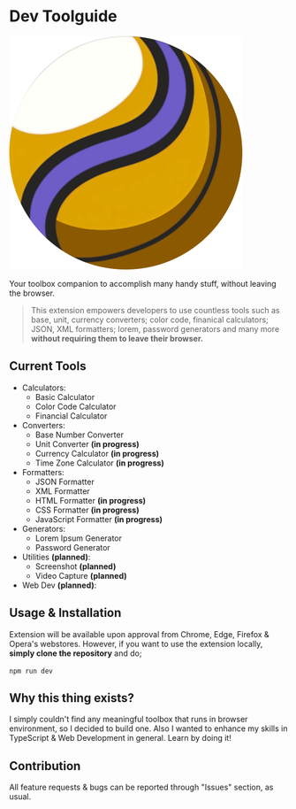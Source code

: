 
# Dev Toolguide
![Dev Toolguide Logo](images/logo/final-icon-without-text-minified.png)

Your toolbox companion to accomplish many handy stuff, without leaving the browser.

> This extension empowers developers to use countless tools such as base, unit, currency converters; color code, finanical calculators; JSON, XML formatters; lorem, password generators and many more **without requiring them to leave their browser.**

## Current Tools

 - Calculators:
	 - Basic Calculator
	 - Color Code Calculator
	 - Financial Calculator
- Converters:
	- Base Number Converter
	- Unit Converter **(in progress)**
	- Currency Calculator **(in progress)**
	- Time Zone Calculator **(in progress)**
- Formatters:
	- JSON Formatter
	- XML Formatter
	- HTML Formatter **(in progress)**
	- CSS Formatter **(in progress)**
	- JavaScript Formatter  **(in progress)**
- Generators:
	- Lorem Ipsum Generator
	- Password Generator
- Utilities **(planned)**:
	- Screenshot **(planned)**
	- Video Capture **(planned)**
- Web Dev **(planned)**:

## Usage & Installation

Extension will be available upon approval from Chrome, Edge, Firefox & Opera's webstores. However, if you want to use the extension locally, **simply clone the repository** and do;

`npm run dev`

## Why this thing exists?

I simply couldn't find any meaningful toolbox that runs in browser environment, so I decided to build one. Also I wanted to enhance my skills in TypeScript & Web Development in general. Learn by doing it!

## Contribution

All feature requests & bugs can be reported through "Issues" section, as usual.
